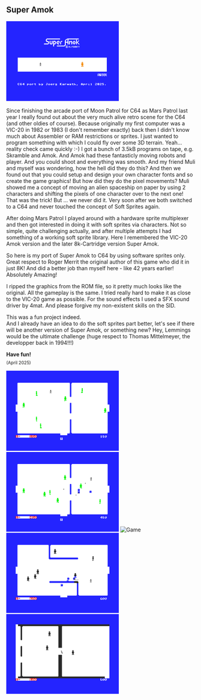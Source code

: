 ## Super Amok
 
<img src="SuperAmokTitel.png" alt="Titel" width="300" />

Since finishing the arcade port of Moon Patrol for C64 as Mars Patrol last year I really found out about the very much alive retro scene for the C64 (and other oldies of course).
Because originally my first computer was a VIC-20 in 1982 or 1983 (I don't remember exactly) back then I didn't know much about Assembler or RAM restrictions or sprites. I just wanted to program something with which I could fly over some 3D terrain. Yeah... reality check came quickly :-)
I got a bunch of 3.5kB programs on tape, e.g. Skramble and Amok. And Amok had these fantasticly moving robots and player. And you could shoot and everything was smooth.
And my friend Muli and myself was wondering, how the hell did they do this? And then we found out that you could setup and design your own character fonts and so create the game graphics! But how did they do the pixel movements? Muli showed me a concept of moving an alien spaceship on paper by using 2 characters and shifting the pixels of one character over to the next one! That was the trick! But ... we never did it. Very soon after we both switched to a C64 and never touched the concept of Soft Sprites again.

After doing Mars Patrol I played around with a hardware sprite multiplexer and then got interested in doing it with soft sprites via characters. Not so simple, quite challenging actually, and after multiple attempts I had something of a working soft sprite library.
Here I remembered the VIC-20 Amok version and the later 8k-Cartridge version Super Amok.

So here is my port of Super Amok to C64 by using software sprites only. Great respect to Roger Merrit the original author of this game who did it in just 8K! And did a better job than myself here - like 42 years earlier! Absolutely Amazing!

I ripped the graphics from the ROM file, so it pretty much looks like the original. All the gameplay is the same. I tried really hard to make it as close to the VIC-20 game as possible.
For the sound effects I used a SFX sound driver by 4mat. And please forgive my non-existent skills on the SID.

This was a fun project indeed.</br> 
And I already have an idea to do the soft sprites part better, let's see if there will be another version of Super Amok, or something new? Hey, Lemmings would be the ultimate challenge (huge respect to Thomas Mittelmeyer, the developper back in 1994!!!)

**Have fun!**  
<sub>(April 2025)</sub>

<img src="SuperAmok1.png" alt="Game" width="300" /> <img src="SuperAmok2.png" alt="Game" width="300" /> <img src="SuperAmok3.png" alt="Game" width="300" /> <img src="SuperAmok4.png" alt="Game" width="300" /> <img src="SuperAmokGate.png" alt="Gate" width="300" />
